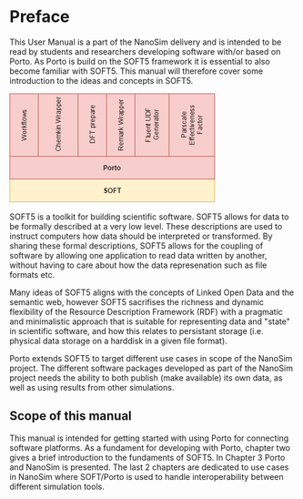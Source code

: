 # Preface

This User Manual is a part of the NanoSim delivery and is intended to
be read by students and researchers developing software with/or based
on Porto. As Porto is build on the SOFT5 framework it is essential to
also become familiar with SOFT5. This manual will therefore cover some
introduction to the ideas and concepts in SOFT5.

![Porto Architecture](./porto-architecture.png "Porto architecture")

SOFT5 is a toolkit for building scientific software. SOFT5 allows for
data to be formally described at a very low level. These descriptions
are used to instruct computers how data should be interpreted or
transformed. By sharing these formal descriptions, SOFT5 allows for
the coupling of software by allowing one application to read data
written by another, without having to care about how the data
represenation such as file formats etc.

Many ideas of SOFT5 aligns with the concepts of Linked Open Data and
the semantic web, however SOFT5 sacrifises the richness and dynamic
flexibility of the Resource Description Framework (RDF) with a
pragmatic and minimalistic approach that is suitable for representing
data and "state" in scientific software, and how this relates to
persistant storage (i.e. physical data storage on a harddisk in a given file format).

Porto extends SOFT5 to target different use cases in scope of the
NanoSim project. The different software packages developed as part of
the NanoSim project needs the ability to both publish (make available)
its own data, as well as using results from other
simulations.

## Scope of this manual

This manual is intended for getting started with using Porto for
connecting software platforms. As a fundament for developing with
Porto, chapter two gives a brief introduction to the fundaments of
SOFT5. In Chapter 3 Porto and NanoSim is presented. The last 2
chapters are dedicated to use cases in NanoSim where SOFT/Porto is
used to handle interoperability between different simulation tools.
